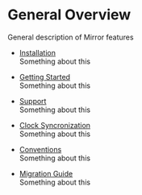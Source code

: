 # General Overview

General description of Mirror features

-   [Installation](Installation)  
    Something about this

-   [Getting Started](Start)  
    Something about this

-   [Support](Support)  
    Something about this

-   [Clock Syncronization](ClockSync)  
    Something about this

-   [Conventions](Conventions)  
    Something about this

-   [Migration Guide](Migration)  
    Something about this
